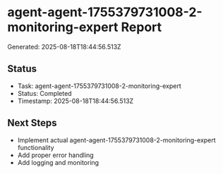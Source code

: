 # agent-agent-1755379731008-2-monitoring-expert Report

Generated: 2025-08-18T18:44:56.513Z

## Status
- Task: agent-agent-1755379731008-2-monitoring-expert
- Status: Completed
- Timestamp: 2025-08-18T18:44:56.513Z

## Next Steps
- Implement actual agent-agent-1755379731008-2-monitoring-expert functionality
- Add proper error handling
- Add logging and monitoring
